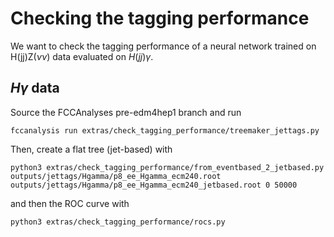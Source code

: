 # Checking the tagging performance

We want to check the tagging performance of a neural network trained on H(jj)Z($\nu \nu$) data evaluated on $H(jj) \gamma$. 

## $H \gamma$ data

Source the FCCAnalyses pre-edm4hep1 branch and run 
```
fccanalysis run extras/check_tagging_performance/treemaker_jettags.py
```

Then, create a flat tree (jet-based) with 

```
python3 extras/check_tagging_performance/from_eventbased_2_jetbased.py outputs/jettags/Hgamma/p8_ee_Hgamma_ecm240.root outputs/jettags/Hgamma/p8_ee_Hgamma_ecm240_jetbased.root 0 50000
```

and then the ROC curve with
```
python3 extras/check_tagging_performance/rocs.py
``` 


